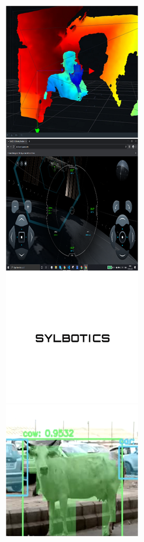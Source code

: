 <a href="http://www.bazpi.github.io/rogue-animal.md"> 
  <img src="images/realsense.png" alt="realsense-camera" height = "360" width="360"/>
</a>
<a href="http://www.bazpi.github.com/another-page.md"> 
  <img src="images/spacex.png" alt="spacex-autopilot-bot" height = "360" width="360"/>
</a>
<a href="https://www.yahoo.com/"> 
  <img src="images/sylbotics.png" alt="logo" height = "360" width="360"/>
</a>
<a href="https://www.yahoo.com/"> 
  <img src="images/cow.png" alt="rogue-animal-detection" height = "360" width="360"/>
</a>

